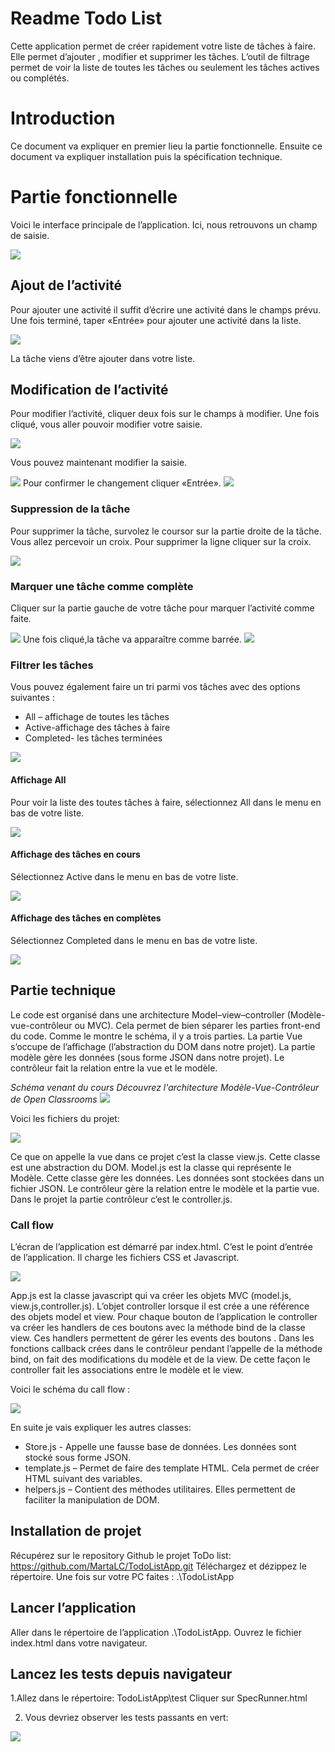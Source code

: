 
# Readme Todo List

Cette application permet de créer rapidement votre liste de tâches à faire. Elle permet d’ajouter , modifier et supprimer les tâches. L’outil de filtrage permet de voir la liste de toutes les tâches ou seulement les tâches actives ou complétés.

# Introduction

Ce document va expliquer en premier lieu la partie fonctionnelle. Ensuite ce document va expliquer installation puis la spécification technique.

# Partie fonctionnelle
Voici le interface principale de l’application. Ici, nous retrouvons un champ de saisie.

<img src="ReadMeImages/mainMenu.jpg">

## Ajout de l’activité

Pour ajouter une activité il suffit d’écrire une activité dans le champs prévu.
Une fois terminé, taper «Entrée» pour ajouter une activité dans la liste.

<img src="ReadMeImages/ajout.png">

La tâche viens d’être ajouter dans votre liste.

## Modification de l’activité

Pour modifier l’activité, cliquer deux fois sur le champs à modifier. Une fois cliqué, vous aller pouvoir modifier votre saisie. 

<img src="ReadMeImages/modifier.png">

Vous pouvez maintenant modifier la saisie.

<img src="ReadMeImages/modifierPart2.png">
Pour confirmer le changement cliquer «Entrée». 

<img src="ReadMeImages/modifierPart3.png">

### Suppression de la tâche

Pour supprimer la tâche, survolez le coursor sur la partie droite de la tâche. Vous allez percevoir un croix. 
Pour supprimer la ligne cliquer sur la croix.

<img src="ReadMeImages/suppression.png">

### Marquer une tâche comme complète

Cliquer sur la partie gauche de votre tâche pour marquer l’activité comme faite.

<img src="ReadMeImages/marquerLigne.png">
Une fois cliqué,la tâche va apparaître comme barrée.
<img src="ReadMeImages/tacheBarré.png">

### Filtrer les tâches

Vous pouvez également faire un tri parmi vos tâches avec des options suivantes :

 - All – affichage de toutes les tâches
 - Active-affichage des tâches à faire
 - Completed- les tâches terminées

<img src="ReadMeImages/ListOfTasksNoFilter.png">

#### Affichage All
Pour voir la liste des toutes tâches à faire, sélectionnez All dans le menu en bas de votre liste.

<img src="ReadMeImages/filtrageAllOptions.png">

#### Affichage des tâches en cours
Sélectionnez Active dans le menu en bas de votre liste.

<img src="ReadMeImages/activeTasks.png">

#### Affichage des tâches en complètes

Sélectionnez Completed dans le menu en bas de votre liste.

<img src="ReadMeImages/completedTasks.png">

## Partie technique

Le code est organisé dans une architecture Model–view–controller (Modèle-vue-contrôleur ou MVC). Cela permet de bien séparer les parties front-end du code. Comme le montre le schéma, il y a trois parties. La partie Vue s’occupe de l’affichage (l’abstraction du DOM dans notre projet). La partie modèle gère les données (sous forme JSON dans notre projet). Le contrôleur fait la relation entre la vue et le modèle.

*Schéma venant du cours Découvrez l'architecture Modèle-Vue-Contrôleur de Open Classrooms*
<img src="MVC.png">



Voici les fichiers du projet:

<img src="listFichiersJs.png">

Ce que on appelle la vue dans ce projet c’est la classe view.js. Cette classe est une abstraction du DOM.
Model.js est la classe qui représente le Modèle. Cette classe gère les données. Les données sont stockées dans un fichier JSON. 
Le contrôleur gère la relation entre le modèle et la partie vue. Dans le projet la partie contrôleur c’est le controller.js.

### Call flow
L’écran de l’application est démarré par index.html. C’est le point d’entrée de l’application.
Il charge les fichiers CSS et Javascript.

<img src="point_dentree.png">

App.js est la classe javascript qui va créer les objets MVC (model.js, view.js,controller.js). 
L’objet controller lorsque il est crée a une référence des objets model et view.
Pour chaque bouton de l’application le controller va créer les handlers de ces boutons avec la méthode bind de la classe view. Ces handlers permettent de gérer les events des boutons .
Dans les fonctions callback crées dans le contrôleur pendant l’appelle de la méthode bind, on fait des modifications du modèle et de la view.
De cette façon le controller fait les associations entre le modèle et le view. 

Voici le schéma du call flow :

<img src="schema_call_flow_p2.png">

En suite je vais expliquer les autres classes:

 - Store.js - Appelle une fausse base de données. Les données sont stocké sous forme JSON.
 - template.js – Permet de faire des template HTML. Cela permet de créer HTML suivant des variables.
 - helpers.js – Contient des méthodes utilitaires. Elles permettent de faciliter la manipulation de DOM. 
 

## Installation de projet

Récupérez sur le repository Github le projet ToDo list: https://github.com/MartaLC/TodoListApp.git
Téléchargez et dézippez le répertoire. 
Une fois sur votre PC faites : 
.\TodoListApp


## Lancer l’application
Aller dans le répertoire de l’application .\TodoListApp.
Ouvrez le fichier index.html dans votre navigateur.

## Lancez les tests depuis navigateur

1.Allez dans le répertoire:
TodoListApp\test
Cliquer sur SpecRunner.html

2. Vous devriez observer les tests passants en vert:

<img src="screenshot_tests.png">





